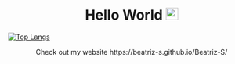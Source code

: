 

<div align="center">
  <h1> Hello World <img src="https://media.giphy.com/media/hvRJCLFzcasrR4ia7z/giphy.gif" width="25px"></h1>
</div>




 [![Top Langs](https://github-readme-stats.vercel.app/api/top-langs/?username=Beatriz-S&layout=compact)](https://github.com/anuraghazra/github-readme-stats)





<div align="center">
Check out my website https://beatriz-s.github.io/Beatriz-S/

<!--
**Beatriz-S/Beatriz-S** is a ✨ _special_ ✨ repository because its `README.md` (this file) appears on your GitHub profile.
### Hi there 👋
Here are some ideas to get you started:

- 🔭 I’m currently working on ...
- 🌱 I’m currently learning ...
- 👯 I’m looking to collaborate on ...
- 🤔 I’m looking for help with ...
- 💬 Ask me about ...
- 📫 How to reach me: ...
- 😄 Pronouns: ...
- ⚡ Fun fact: ...
-->


